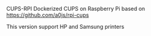 CUPS-RPI 
Dockerized CUPS on Raspberry Pi
based on 
https://github.com/a0js/rpi-cups

This version support HP and Samsung printers 